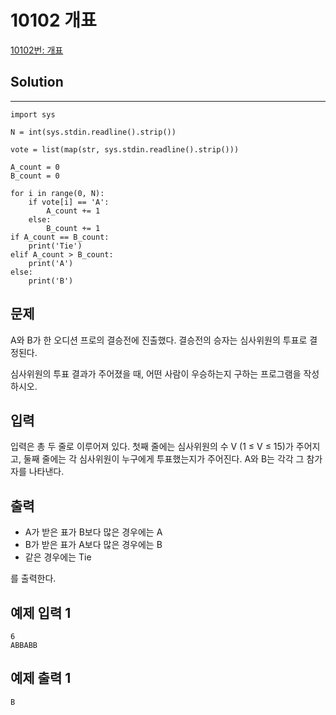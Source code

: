 # 10102 개표

[10102번: 개표](https://www.acmicpc.net/problem/10102)

## Solution

---

    import sys
    
    N = int(sys.stdin.readline().strip())
    
    vote = list(map(str, sys.stdin.readline().strip()))
    
    A_count = 0
    B_count = 0
    
    for i in range(0, N):
        if vote[i] == 'A':
            A_count += 1
        else:
            B_count += 1
    if A_count == B_count:
        print('Tie')
    elif A_count > B_count:
        print('A')
    else:
        print('B')

## 문제

A와 B가 한 오디션 프로의 결승전에 진출했다. 결승전의 승자는 심사위원의 투표로 결정된다.

심사위원의 투표 결과가 주어졌을 때, 어떤 사람이 우승하는지 구하는 프로그램을 작성하시오.

## 입력

입력은 총 두 줄로 이루어져 있다. 첫째 줄에는 심사위원의 수 V (1 ≤ V ≤ 15)가 주어지고, 둘째 줄에는 각 심사위원이 누구에게 투표했는지가 주어진다. A와 B는 각각 그 참가자를 나타낸다.

## 출력

- A가 받은 표가 B보다 많은 경우에는 A
- B가 받은 표가 A보다 많은 경우에는 B
- 같은 경우에는 Tie

를 출력한다.

## 예제 입력 1

    6
    ABBABB

## 예제 출력 1

    B
